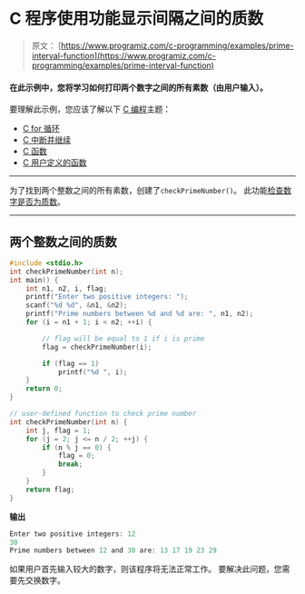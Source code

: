 # C 程序使用功能显示间隔之间的质数

> 原文： [https://www.programiz.com/c-programming/examples/prime-interval-function](https://www.programiz.com/c-programming/examples/prime-interval-function)

#### 在此示例中，您将学习如何打印两个数字之间的所有素数（由用户输入）。

要理解此示例，您应该了解以下 [C 编程](/c-programming "C tutorial")主题：

*   [C for 循环](/c-programming/c-for-loop)
*   [C 中断并继续](/c-programming/c-break-continue-statement)
*   [C 函数](/c-programming/c-functions)
*   [C 用户定义的函数](/c-programming/c-user-defined-functions)

* * *

为了找到两个整数之间的所有素数，创建了`checkPrimeNumber()`。 此功能[检查数字是否为质数](https://www.programiz.com/c-programming/examples/prime-number)。

* * *

## 两个整数之间的质数

```c
#include <stdio.h>
int checkPrimeNumber(int n);
int main() {
    int n1, n2, i, flag;
    printf("Enter two positive integers: ");
    scanf("%d %d", &n1, &n2);
    printf("Prime numbers between %d and %d are: ", n1, n2);
    for (i = n1 + 1; i < n2; ++i) {

        // flag will be equal to 1 if i is prime
        flag = checkPrimeNumber(i);

        if (flag == 1)
            printf("%d ", i);
    }
    return 0;
}

// user-defined function to check prime number
int checkPrimeNumber(int n) {
    int j, flag = 1;
    for (j = 2; j <= n / 2; ++j) {
        if (n % j == 0) {
            flag = 0;
            break;
        }
    }
    return flag;
} 
```

**输出**

```c
Enter two positive integers: 12
30
Prime numbers between 12 and 30 are: 13 17 19 23 29 
```

如果用户首先输入较大的数字，则该程序将无法正常工作。 要解决此问题，您需要先交换数字。